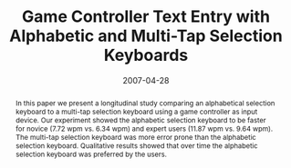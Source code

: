 ---
abstract: In this paper we present a longitudinal study comparing an alphabetical
  selection keyboard to a multi-tap selection keyboard using a game controller as
  input device. Our experiment showed the alphabetic selection keyboard to be faster
  for novice (7.72 wpm vs. 6.34 wpm) and expert users (11.87 wpm vs. 9.64 wpm). The
  multi-tap selection keyboard was more error prone than the alphabetic selection
  keyboard. Qualitative results showed that over time the alphabetic selection keyboard
  was preferred by the users.
authors:
- Thomas Költringer
- Michaela Ngo Van
- Thomas Grechenig
date: '2007-04-28'
featured: false
links:
- name: Publik
  url: https://publik.tuwien.ac.at/showentry.php?ID=141548&lang=2
publication_types:
- '1'
publishDate: '2007-04-28'
title: Game Controller Text Entry with Alphabetic and Multi-Tap Selection Keyboards
url_pdf: ''
---